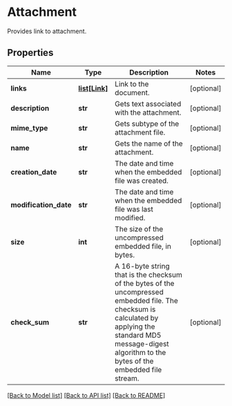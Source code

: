﻿# Attachment
Provides link to attachment.

## Properties
Name | Type | Description | Notes
------------ | ------------- | ------------- | -------------
**links** | [**list[Link]**](Link.md) | Link to the document. | [optional] 
**description** | **str** | Gets text associated with the attachment.  | [optional] 
**mime_type** | **str** | Gets subtype of the attachment file. | [optional] 
**name** | **str** | Gets the name of the attachment.  | [optional] 
**creation_date** | **str** | The date and time when the embedded file was created. | [optional] 
**modification_date** | **str** | The date and time when the embedded file was last modified. | [optional] 
**size** | **int** | The size of the uncompressed embedded file, in bytes. | [optional] 
**check_sum** | **str** | A 16-byte string that is the checksum of the bytes of the uncompressed embedded file.  The checksum is calculated by applying the standard MD5 message-digest algorithm  to the bytes of the embedded file stream. | [optional] 

[[Back to Model list]](../README.md#documentation-for-models) [[Back to API list]](../README.md#documentation-for-api-endpoints) [[Back to README]](../README.md)


